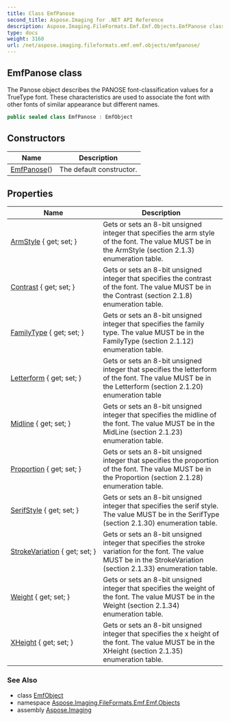 ```yaml
---
title: Class EmfPanose
second_title: Aspose.Imaging for .NET API Reference
description: Aspose.Imaging.FileFormats.Emf.Emf.Objects.EmfPanose class. The Panose object describes the PANOSE fontclassification values for a TrueType font. These characteristics are used to associate the font with other fonts of similar appearance but different names
type: docs
weight: 3160
url: /net/aspose.imaging.fileformats.emf.emf.objects/emfpanose/
---
```

## EmfPanose class

The Panose object describes the PANOSE font-classification values for a TrueType font. These characteristics are used to associate the font with other fonts of similar appearance but different names.

```csharp
public sealed class EmfPanose : EmfObject
```

## Constructors

| Name | Description |
| --- | --- |
| [EmfPanose](emfpanose/)() | The default constructor. |

## Properties

| Name | Description |
| --- | --- |
| [ArmStyle](../../aspose.imaging.fileformats.emf.emf.objects/emfpanose/armstyle/) { get; set; } | Gets or sets an 8-bit unsigned integer that specifies the arm style of the font. The value MUST be in the ArmStyle (section 2.1.3) enumeration table. |
| [Contrast](../../aspose.imaging.fileformats.emf.emf.objects/emfpanose/contrast/) { get; set; } | Gets or sets an 8-bit unsigned integer that specifies the contrast of the font. The value MUST be in the Contrast (section 2.1.8) enumeration table. |
| [FamilyType](../../aspose.imaging.fileformats.emf.emf.objects/emfpanose/familytype/) { get; set; } | Gets or sets an 8-bit unsigned integer that specifies the family type. The value MUST be in the FamilyType (section 2.1.12) enumeration table. |
| [Letterform](../../aspose.imaging.fileformats.emf.emf.objects/emfpanose/letterform/) { get; set; } | Gets or sets an 8-bit unsigned integer that specifies the letterform of the font. The value MUST be in the Letterform (section 2.1.20) enumeration table |
| [Midline](../../aspose.imaging.fileformats.emf.emf.objects/emfpanose/midline/) { get; set; } | Gets or sets an 8-bit unsigned integer that specifies the midline of the font. The value MUST be in the MidLine (section 2.1.23) enumeration table. |
| [Proportion](../../aspose.imaging.fileformats.emf.emf.objects/emfpanose/proportion/) { get; set; } | Gets or sets an 8-bit unsigned integer that specifies the proportion of the font. The value MUST be in the Proportion (section 2.1.28) enumeration table. |
| [SerifStyle](../../aspose.imaging.fileformats.emf.emf.objects/emfpanose/serifstyle/) { get; set; } | Gets or sets an 8-bit unsigned integer that specifies the serif style. The value MUST be in the SerifType (section 2.1.30) enumeration table. |
| [StrokeVariation](../../aspose.imaging.fileformats.emf.emf.objects/emfpanose/strokevariation/) { get; set; } | Gets or sets an 8-bit unsigned integer that specifies the stroke variation for the font. The value MUST be in the StrokeVariation (section 2.1.33) enumeration table. |
| [Weight](../../aspose.imaging.fileformats.emf.emf.objects/emfpanose/weight/) { get; set; } | Gets or sets an 8-bit unsigned integer that specifies the weight of the font. The value MUST be in the Weight (section 2.1.34) enumeration table. |
| [XHeight](../../aspose.imaging.fileformats.emf.emf.objects/emfpanose/xheight/) { get; set; } | Gets or sets an 8-bit unsigned integer that specifies the x height of the font. The value MUST be in the XHeight (section 2.1.35) enumeration table. |

### See Also

* class [EmfObject](../emfobject/)
* namespace [Aspose.Imaging.FileFormats.Emf.Emf.Objects](../../aspose.imaging.fileformats.emf.emf.objects/)
* assembly [Aspose.Imaging](../../)


